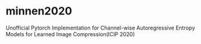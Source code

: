 # minnen2020
Unofficial Pytorch Implementation for Channel-wise Autoregressive Entropy Models for Learned Image Compression(ICIP 2020)
